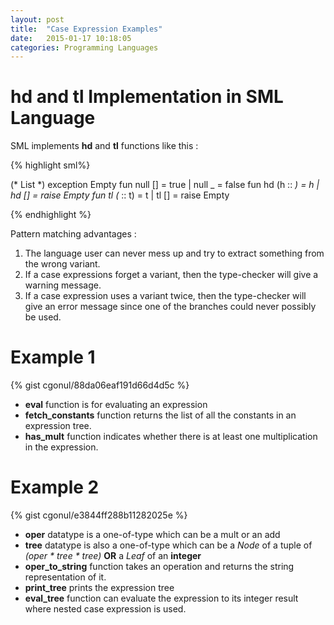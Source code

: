 ```yaml
---
layout: post
title:  "Case Expression Examples"
date:   2015-01-17 10:18:05
categories: Programming Languages
---
```


# hd and tl Implementation in SML Language #
SML implements __hd__ and __tl__ functions like this :

{% highlight  sml%}

(* List *)
exception Empty
fun null [] = true
  | null _ = false
fun hd (h :: _) = h
  | hd [] = raise Empty
fun tl (_ :: t) = t
  | tl [] = raise Empty
  
{% endhighlight %}

Pattern matching advantages :

1. The language user can never mess up and try to extract something from the wrong variant.
2. If a case expressions forget a variant, then the type-checker will give a warning message.
3. If a case expression uses a variant twice, then the type-checker will give an error message since one of the branches could never possibly be used.

# Example 1 #
{% gist cgonul/88da06eaf191d66d4d5c %}

 * __eval__ function is for evaluating an expression
 * __fetch_constants__ function returns the list of all the constants in an expression tree.
 * __has_mult__ function indicates whether there is at least one multiplication in the expression. 
 
 
# Example 2 #
 
{% gist cgonul/e3844ff288b11282025e %}

 * __oper__ datatype is a one-of-type which can be a mult or an add
 * __tree__ datatype is also a one-of-type which can be a _Node_ of a tuple of _(oper * tree * tree)_ __OR__
   a _Leaf_ of an __integer__
 * __oper_to_string__ function takes an operation and returns the string representation of it.
 * __print_tree__ prints the expression tree
 * __eval_tree__ function can evaluate the expression to its integer result where nested case expression is 
 used.

